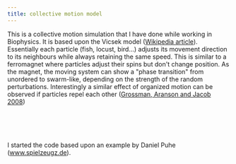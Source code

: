 ```yaml
---
title: collective motion model
---
```


This is a collective motion simulation that I have done while working in Biophysics.
It is based upon the Vicsek model (<a href="https://en.wikipedia.org/wiki/Vicsek_model">Wikipedia article</a>).
Essentially each particle (fish, locust, bird...) adjusts its movement direction to its neighbours while always retaining the same speed.
This is similar to a ferromagnet where particles adjust their spins but don't change position.
As the magnet, the moving system can show a "phase transition" from unordered to swarm-like, depending on the strength of the random perturbations.
Interestingly a similar effect of organized motion can be observed if particles repel each other (<a href="http://iopscience.iop.org/1367-2630/10/2/023036">Grossman, Aranson and Jacob 2008</a>)

<script type="text/javascript">
(function(){
        
        var PI_2        = Math.PI * 2;
        
        var canvasW     = 500;
        var canvasH     = 500;
        var numMovers   = 100;
        var movers      = [];
        
        var canvas;
        var ctx;
        var canvasDiv;
        var outerDiv;
        
        var mouseX;
        var mouseY;
        var mouseVX;
        var mouseVY;
        var prevMouseX;
        var prevMouseY;
        var isMouseDown;


        function init(){
                canvas = document.getElementById("mainCanvas");
                
                if ( canvas.getContext ){
                        setup();
                        setInterval( run , 33 );
                }
        }
           
        function setup(){
                outerDiv  = document.getElementById("outer");
                canvasDiv = document.getElementById("canvasContainer");
                ctx       = canvas.getContext("2d");
                
                var i = numMovers;
                while ( i-- ){
                        var m = new Mover();
                        m.x   = Math.random();
                        m.y   = Math.random();
                        m.vX  = (Math.random()-0.5)*2.0;
                        m.vY  = (Math.random()-0.5)*2.0;
                        movers[i] = m;
                }                
        }

        function run(){
                ctx.globalCompositeOperation = "source-over";
                ctx.fillStyle = "rgba(255,255,255,0.2)";
                ctx.fillRect( 0 , 0 , canvasW , canvasH );
                ctx.globalCompositeOperation = "darker";
                
                mouseVX    = mouseX - prevMouseX;
                mouseVY    = mouseY - prevMouseY;
                prevMouseX = mouseX;
                prevMouseY = mouseY;
                var size = 1.0;
                
                var toDist   = 0.1;
                
                var i = numMovers;
                while ( i-- ){
                        var m  = movers[i];
                        var x  = m.x;
                        var y  = m.y;
                        var vX = m.vX;
                        var vY = m.vY;
                        var j = numMovers;
                        var vmeanx = 0.0;
                        var vmeany = 0.0;
                        while (j--){
                                var jm = movers[j];
                                var jx  = jm.x;
                                var jy  = jm.y;
                                var jvX = jm.vX;
                                var jvY = jm.vY;
                             
                                dX = (x - jx);
                                dX -= Math.round(dX/size)*size;
                                dY = (y - jy);
                                dY -= Math.round(dY/size)*size;
                                var D  = Math.sqrt( dX * dX + dY * dY ) || 0.0001;
                                if ( D < toDist){;
                                    vmeanx += jvX;
                                    vmeany += jvY;
                                    }
                                }
                        var rndangle = 2.0*Math.PI/360.0 * 40.0*(Math.random()*2.0-1.0);
                        var vXnew = vmeanx * Math.cos(rndangle) - vmeany * Math.sin(rndangle);
                        var vYnew = vmeanx * Math.sin(rndangle) + vmeany * Math.cos(rndangle);

                        var norm = Math.sqrt(vXnew*vXnew + vYnew*vYnew) || 0.0001;
                        vXnew /= norm;
                        vYnew /= norm;
                        
                        var nextX = x + toDist*1e-1*vXnew;
                        var nextY = y + toDist*1e-1*vYnew;

                        nextX = nextX.mod(size);
                        nextY = nextY.mod(size);
                        
                        m.vX = vXnew;
                        m.vY = vYnew;
                        m.x  = nextX;
                        m.y  = nextY;
                        
                        ctx.fillStyle = m.color;
                        ctx.beginPath();
                        ctx.arc(nextX*canvasW/size, nextY*canvasH/size , 5.0 , 0 , PI_2 , true );
                        ctx.closePath();
                        ctx.fill(); 
                }
        }
        Number.prototype.mod = function(n) {
        return ((this%n)+n)%n;
        }
        function Mover(){
                this.color = "rgb(0,0,0)";
                this.y     = 0;
                this.x     = 0;
                this.vX    = 0;
                this.vY    = 0;
                this.size  = 1; 
        }

        function log(msg) {
            setTimeout(function() {
                throw new Error(msg);
            }, 0);
        }

        function rect( context , x , y , w , h ){
                context.beginPath();
                context.rect( x , y , w , h );
                context.closePath();
                context.fill();
        }

        window.onload = init;
        
})();
</script>

<br />
<div align="center" id="outer" style="margin-bottom: 50px; margin-top: 50px;">
<div id="canvasContainer">
<canvas height="500" id="mainCanvas" width="500"></canvas>
 </div>
</div>

I started the code based upon an example by Daniel Puhe (<a href="http://www.spielzeugz.de/lab/">www.spielzeugz.de</a>).
